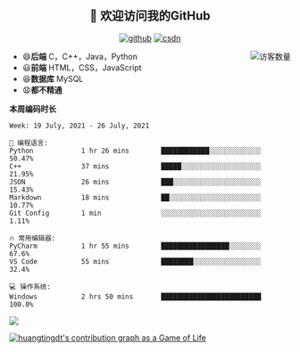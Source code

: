 <h2 align="center">👋 欢迎访问我的GitHub</h2>
  <p align="center">
    <a href="https://github.com/Huangtingdt/Huangtingdt"><img src="https://img.shields.io/badge/GitHub-ff79c6" alt="github"></a>
    <a href="https://blog.csdn.net/qq_43531216"><img src="https://img.shields.io/badge/CSDN-cf000e" alt="csdn"></a>
  </p>

  <img align='right' src="https://profile-counter.glitch.me/Huangtingdt/count.svg" alt="访客数量"/>

  - 😄**后端** C，C++，Java，Python
  - 😃**前端** HTML，CSS，JavaScript
  - 😆**数据库** MySQL
  - 😧**都不精通**

  **本周编码时长**

  <!--START_SECTION:waka-->
```text
Week: 19 July, 2021 - 26 July, 2021

💬 编程语言: 
Python            1 hr 26 mins        ████████████░░░░░░░░░░░░░   50.47% 
C++               37 mins             █████░░░░░░░░░░░░░░░░░░░░   21.95% 
JSON              26 mins             ███░░░░░░░░░░░░░░░░░░░░░░   15.43% 
Markdown          18 mins             ██░░░░░░░░░░░░░░░░░░░░░░░   10.77% 
Git Config        1 min               ░░░░░░░░░░░░░░░░░░░░░░░░░   1.11%

🔥 常用编辑器: 
PyCharm           1 hr 55 mins        █████████████████░░░░░░░░   67.6% 
VS Code           55 mins             ████████░░░░░░░░░░░░░░░░░   32.4%

💻 操作系统: 
Windows           2 hrs 50 mins       █████████████████████████   100.0%

```


<!--END_SECTION:waka-->

[![](https://github-readme-stats.vercel.app/api?theme=onedark&username=huangtingdt)](https://github.com/anuraghazra/github-readme-stats)

  [![huangtingdt's contribution graph as a Game of Life](https://github4life.herokuapp.com/huangtingdt.gif)](https://github4life.herokuapp.com/huangtingdt)
